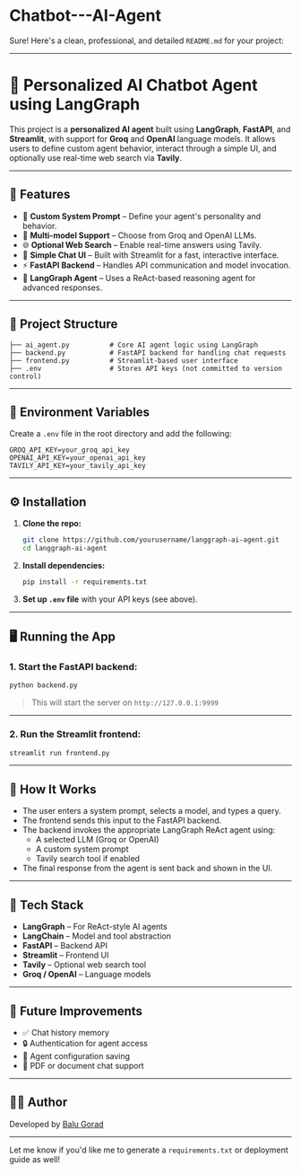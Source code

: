 # Chatbot---AI-Agent
Sure! Here's a clean, professional, and detailed `README.md` for your project:

---

# 🤖 Personalized AI Chatbot Agent using LangGraph

This project is a **personalized AI agent** built using **LangGraph**, **FastAPI**, and **Streamlit**, with support for **Groq** and **OpenAI** language models. It allows users to define custom agent behavior, interact through a simple UI, and optionally use real-time web search via **Tavily**.

---

## 🚀 Features

- 🔧 **Custom System Prompt** – Define your agent's personality and behavior.
- 🧠 **Multi-model Support** – Choose from Groq and OpenAI LLMs.
- 🌐 **Optional Web Search** – Enable real-time answers using Tavily.
- 💬 **Simple Chat UI** – Built with Streamlit for a fast, interactive interface.
- ⚡ **FastAPI Backend** – Handles API communication and model invocation.
- 🧩 **LangGraph Agent** – Uses a ReAct-based reasoning agent for advanced responses.

---

## 📁 Project Structure

```
├── ai_agent.py          # Core AI agent logic using LangGraph
├── backend.py           # FastAPI backend for handling chat requests
├── frontend.py          # Streamlit-based user interface
├── .env                 # Stores API keys (not committed to version control)
```

---

## 🔐 Environment Variables

Create a `.env` file in the root directory and add the following:

```env
GROQ_API_KEY=your_groq_api_key
OPENAI_API_KEY=your_openai_api_key
TAVILY_API_KEY=your_tavily_api_key
```

---

## ⚙️ Installation

1. **Clone the repo:**
   ```bash
   git clone https://github.com/yourusername/langgraph-ai-agent.git
   cd langgraph-ai-agent
   ```

2. **Install dependencies:**
   ```bash
   pip install -r requirements.txt
   ```

3. **Set up `.env` file** with your API keys (see above).

---

## 🖥️ Running the App

### 1. Start the FastAPI backend:
```bash
python backend.py
```
> This will start the server on `http://127.0.0.1:9999`

---

### 2. Run the Streamlit frontend:
```bash
streamlit run frontend.py
```

---

## 🧠 How It Works

- The user enters a system prompt, selects a model, and types a query.
- The frontend sends this input to the FastAPI backend.
- The backend invokes the appropriate LangGraph ReAct agent using:
  - A selected LLM (Groq or OpenAI)
  - A custom system prompt
  - Tavily search tool if enabled
- The final response from the agent is sent back and shown in the UI.

---

## 🧰 Tech Stack

- **LangGraph** – For ReAct-style AI agents
- **LangChain** – Model and tool abstraction
- **FastAPI** – Backend API
- **Streamlit** – Frontend UI
- **Tavily** – Optional web search tool
- **Groq / OpenAI** – Language models

---

## 📌 Future Improvements

- ✅ Chat history memory
- 🔒 Authentication for agent access
- 💾 Agent configuration saving
- 📄 PDF or document chat support

---

## 🧑‍💻 Author

Developed by [Balu Gorad]([https://your-website-or-linkedin.com](https://www.linkedin.com/in/balugorad/))

---

Let me know if you'd like me to generate a `requirements.txt` or deployment guide as well!
